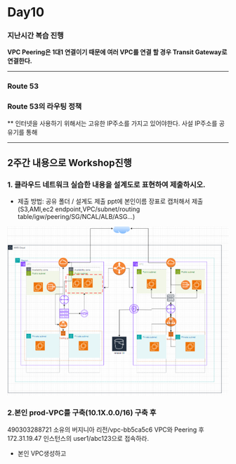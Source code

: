 # Day10

### 지난시간 복습 진행

**VPC Peering은 1대1 연결이기 때문에 여러 VPC를 연결 할 경우 Transit Gateway로 연결한다.**

---

### Route 53

### Route 53의 라우팅 정책



** 인터넷을 사용하기 위해서는 고유한 IP주소를 가지고 있어야한다. 사설 IP주소를 공유기를 통해 


---

## 2주간 내용으로 Workshop진행

### 1. 클라우드 네트워크 실습한 내용을 설계도로 표현하여 제출하시오.
- 제출 방법: 공유 폴더 / 설계도 제출 ppt에 본인이름 장표로 캡처해서 제출
(S3,AMI,ec2 endpoint,VPC/subnet/routing table/igw/peering/SG/NCAL/ALB/ASG…)

![사진](../images/아키텍처.PNG)

### 2.본인 prod-VPC를 구축(10.1X.0.0/16) 구축 후
490303288721 소유의 버지니아 리전/vpc-bb5ca5c6 VPC와 Peering 후 172.31.19.47 인스턴스의
user1/abc123으로 접속하라.

- 본인 VPC생성하고 

